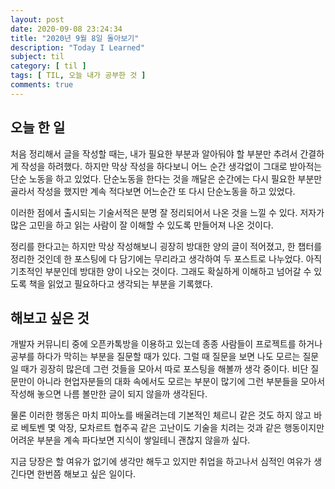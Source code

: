 ```yaml
---
layout: post
date: 2020-09-08 23:24:34
title: "2020년 9월 8일 돌아보기"
description: "Today I Learned"
subject: til
category: [ til ]
tags: [ TIL, 오늘 내가 공부한 것 ]
comments: true
---
```


## 오늘 한 일

처음 정리해서 글을 작성할 때는, 내가 필요한 부분과 알아둬야 할 부분만 추려서 간결하게 작성을 하려했다. 하지만 막상 작성을 하다보니 어느 순간 생각없이 그대로 받아적는 단순 노동을 하고 있었다. 단순노동을 한다는 것을 깨달은 순간에는 다시 필요한 부분만 골라서 작성을 했지만 계속 적다보면 어느순간 또 다시 단순노동을 하고 있었다.

이러한 점에서 출시되는 기술서적은 분명 잘 정리되어서 나온 것을 느낄 수 있다. 저자가 많은 고민을 하고 읽는 사람이 잘 이해할 수 있도록 만들어져 나온 것이다.

정리를 한다고는 하지만 막상 작성해보니 굉장히 방대한 양의 글이 적어졌고, 한 챕터를 정리한 것인데 한 포스팅에 다 담기에는 무리라고 생각하여 두 포스트로 나누었다. 아직 기초적인 부분인데 방대한 양이 나오는 것이다. 그래도 확실하게 이해하고 넘어갈 수 있도록 책을 읽었고 필요하다고 생각되는 부분을 기록했다.

## 해보고 싶은 것

개발자 커뮤니티 중에 오픈카톡방을 이용하고 있는데 종종 사람들이 프로젝트를 하거나 공부를 하다가 막히는 부분을 질문할 때가 있다. 그럴 때 질문을 보면 나도 모르는 질문일 때가 굉장히 많은데 그런 것들을 모아서 따로 포스팅을 해볼까 생각 중이다. 비단 질문만이 아니라 현업자분들의 대화 속에서도 모르는 부분이 많기에 그런 부분들을 모아서 작성해 놓으면 나름 볼만한 글이 되지 않을까 생각된다.

물론 이러한 행동은 마치 피아노를 배울려는데 기본적인 체르니 같은 것도 하지 않고 바로 베토벤 몇 악장, 모차르트 협주곡 같은 고난이도 기술을 치려는 것과 같은 행동이지만 어려운 부분을 계속 파다보면 지식이 쌓일테니 괜찮지 않을까 싶다.

지금 당장은 할 여유가 없기에 생각만 해두고 있지만 취업을 하고나서 심적인 여유가 생긴다면 한번쯤 해보고 싶은 일이다.
